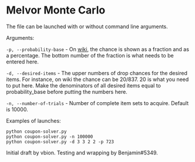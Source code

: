 # Melvor Monte Carlo
The file can be launched with or without command line arguments.

Arguments:

`-p, --probability-base` - On [wiki](https://wiki.melvoridle.com/w/Main_Page), the chance is shown as a fraction and as a percentage. The bottom number of the fraction is what needs to be entered here.

`-d, --desired-items` - The upper numbers of drop chances for the desired items. For instance, on wiki the chance can be 20/837. 20 is what you need to put here. Make the denominators of all desired items equal to probability_base before putting the numbers here.

`-n, --number-of-trials` - Number of complete item sets to acquire. Default is 10000.

Examples of launches:
```
python coupon-solver.py
python coupon-solver.py -n 100000
python coupon-solver.py -d 3 3 2 2 -p 723
```

Initial draft by vbion. Testing and wrapping by Benjamin#5349.
